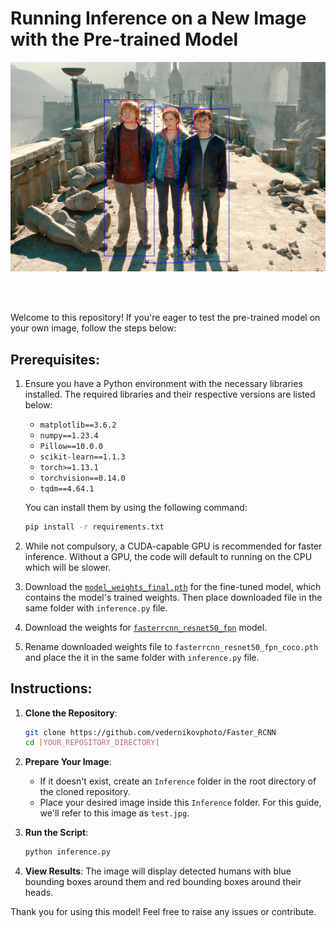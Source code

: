 # Running Inference on a New Image with the Pre-trained Model

<div align="center">
    <img src="example.jpg" alt="Alternative Text">
</div>

<br><br>

Welcome to this repository! If you're eager to test the pre-trained model on your own image, follow the steps below:

## Prerequisites:

1. Ensure you have a Python environment with the necessary libraries installed. The required libraries and their respective versions are listed below:

    - `matplotlib==3.6.2`
    - `numpy==1.23.4`
    - `Pillow==10.0.0`
    - `scikit-learn==1.1.3`
    - `torch>=1.13.1`
    - `torchvision==0.14.0`
    - `tqdm==4.64.1`

   You can install them by using the following command:
    ```bash
    pip install -r requirements.txt
    ```

2. While not compulsory, a CUDA-capable GPU is recommended for faster inference. Without a GPU, the code will default to running on the CPU which will be slower.

3. Download the [`model_weights_final.pth`](https://shorturl.at/juJL5) for the fine-tuned model, which contains the model's trained weights. Then place downloaded file in the same folder with `inference.py` file.

5. Download the weights for [`fasterrcnn_resnet50_fpn`](https://shorturl.at/hvHPW) model. 

6. Rename downloaded weights file to `fasterrcnn_resnet50_fpn_coco.pth` and place the it in the same folder with `inference.py` file.


## Instructions:

1. **Clone the Repository**:
    ```bash
    git clone https://github.com/vedernikovphoto/Faster_RCNN
    cd [YOUR_REPOSITORY_DIRECTORY]
    ```

2. **Prepare Your Image**:
    - If it doesn't exist, create an `Inference` folder in the root directory of the cloned repository.
    - Place your desired image inside this `Inference` folder. For this guide, we'll refer to this image as `test.jpg`.

3. **Run the Script**:
    ```bash
    python inference.py
    ```

4. **View Results**:
    The image will display detected humans with blue bounding boxes around them and red bounding boxes around their heads.

Thank you for using this model! Feel free to raise any issues or contribute.


